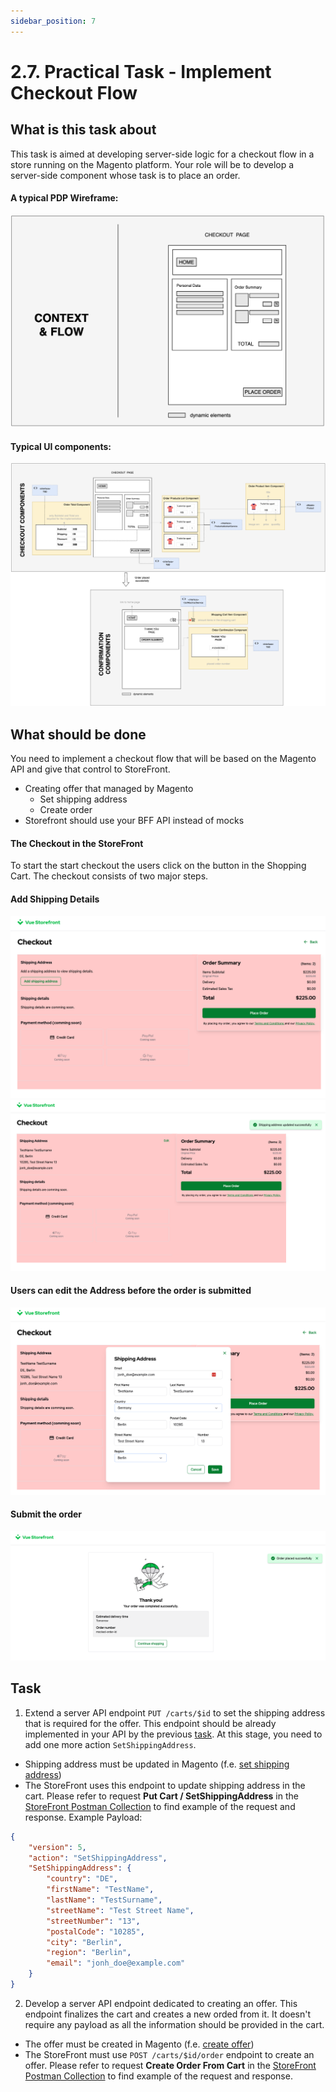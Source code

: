 ```yaml
---
sidebar_position: 7
---
```


# 2.7. Practical Task - Implement Checkout Flow

## What is this task about

This task is aimed at developing server-side logic for a checkout flow in a store running on the Magento platform. Your role will be to develop a server-side component whose task is to place an order.

#### A typical PDP Wireframe:

![assets/cart-wireframe.png](assets/checkout-page.png)

#### Typical UI components:

![cart-components.png](assets/checkout-components.png)


## What should be done

You need to implement a checkout flow that will be based on the Magento API and give that control to StoreFront.

- Creating offer that managed by Magento
  - Set shipping address
  - Create order
- Storefront should use your BFF API instead of mocks

#### The Checkout in the StoreFront
To start the start checkout the users click on the button in the Shopping Cart. The checkout consists of two major steps.

#### Add Shipping Details
![Checkout Empty](assets/2.7/01-checkout-start.png)
![Checkout with Details](assets//2.7/02-checkout-with-address.png)

#### Users can edit the Address before the order is submitted
![Edit Address](assets/2.7/03-checkout-edit-address.png)

#### Submit the order
![Submit Order](assets/2.7/04-checkout-success.png)


## Task

1. Extend a server API endpoint `PUT /carts/$id` to set the shipping address that is required for the offer. This endpoint should be already implemented in your API by the previous [task](/docs//2-BFF-and-new-frontend/06-practical-task-3-cart.md). At this stage, you need to add one more action `SetShippingAddress`.
- Shipping address must be updated in Magento (f.e. [set shipping address](https://adobe-commerce.redoc.ly/2.4.7-admin/tag/guest-cartscartIdshipping-information#operation/PostV1GuestcartsCartIdShippinginformation))
- The StoreFront uses this endpoint to update shipping address in the cart. Please refer to request **Put Cart / SetShippingAddress** in the [StoreFront Postman Collection](https://git.epam.com/Vasily_Vanin/camp-storefront-nuxt/-/tree/main/postman) to find example of the request and response. Example Payload:
```json
{
    "version": 5,
    "action": "SetShippingAddress",
    "SetShippingAddress": {
        "country": "DE",
        "firstName": "TestName",
        "lastName": "TestSurname",
        "streetName": "Test Street Name",
        "streetNumber": "13",
        "postalCode": "10285",
        "city": "Berlin",
        "region": "Berlin",
        "email": "jonh_doe@example.com"
    }
}
```

2. Develop a server API endpoint dedicated to creating an offer. This endpoint finalizes the cart and creates a new orded from it. It doesn't require any payload as all the information should be provided in the cart.
- The offer must be created in Magento (f.e. [create offer](https://adobe-commerce.redoc.ly/2.4.7-admin/tag/guest-cartscartIdorder#operation/PutV1GuestcartsCartIdOrder))
- The StoreFront must use `POST /carts/$id/order` endpoint to create an offer. Please refer to request **Create Order From Cart** in the [StoreFront Postman Collection](https://git.epam.com/Vasily_Vanin/camp-storefront-nuxt/-/tree/main/postman) to find example of the request and response.